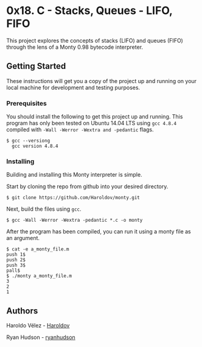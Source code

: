# 0x18. C - Stacks, Queues - LIFO, FIFO

This project explores the concepts of stacks (LIFO) and queues (FIFO) through the lens of a Monty 0.98 bytecode interpreter.

## Getting Started

These instructions will get you a copy of the project up and running on your local machine for development and testing purposes.

### Prerequisites

You should install the following to get this project up and running. This program has only been tested on Ubuntu 14.04 LTS using `gcc 4.8.4` compiled with `-Wall -Werror -Wextra and -pedantic` flags.

```
$ gcc --versiong
  gcc version 4.8.4
```

### Installing

Building and installing this Monty interpreter is simple. 

Start by cloning the repo from github into your desired directory.

```
$ git clone https://github.com/Haroldov/monty.git
```

Next, build the files using `gcc`.

```
$ gcc -Wall -Werror -Wextra -pedantic *.c -o monty
```

After the program has been compiled, you can run it using a monty file as an argument.

```
$ cat -e a_monty_file.m
push 1$
push 2$
push 3$
pall$
$ ./monty a_monty_file.m
3
2
1
```

## Authors

Haroldo Vélez - [Haroldov](https://github.com/Haroldov)

Ryan Hudson - [ryanhudson](https://github.com/ryanhudson)
